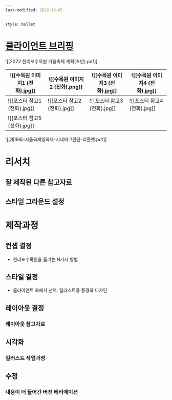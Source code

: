```yaml
---
last-modified: 2022-10-05
---
```

```toc
style: bullet
```

# [클라이언트 브리핑](https://www.loud.kr/contest/view/68834/brief)
![[2022 천리포수목원 가을축제 계획(초안).pdf]]

| ![[수목원 이미지1 (전화).jpg]] | ![[수목원 이미지2 (전화).png]] | ![[수목원 이미지3 (전화).jpg]] | ![[수목원 이미지4 (전화).jpg]] |
| ------------------------------ | ------------------------------ | ------------------------------ | ------------------------------ |
| ![[포스터 참고1 (전화).jpg]]   | ![[포스터 참고2 (전화).jpg]]   | ![[포스터 참고3 (전화).jpg]]   | ![[포스터 참고4 (전화).jpg]]   |
| ![[포스터 참고5 (전화).jpg]]   |                                |                                |                                |
![[제19회-서울국제영화제-시네마그린틴-리플렛.pdf]]

# 리서치
## 잘 제작된 다른 참고자료
## 스타일 그라운드 설정

# 제작과정
## 컨셉 결정
- 천리포수목원을 즐기는 N가지 방법

## 스타일 결정
- 클라이언트 측에서 선택. 일러스트풍 풍경화 디자인

## 레이아웃 결정
### 레이아웃 참고자료


## 시각화
### 일러스트 작업과정


## 수정
### 내용이 더 들어간 버전 베리에이션